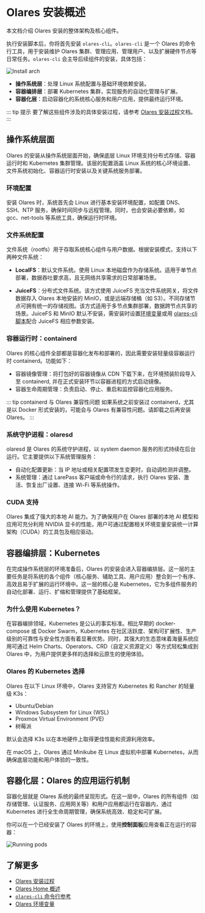 # Olares 安装概述 

本文档介绍 Olares 安装的整体架构及核心组件。

执行安装脚本后，你将首先安装 `olares-cli`。`olares-cli` 是一个 Olares 的命令行工具，用于安装维护 Olares 集群、管理应用、管理用户、以及扩展硬件节点等日常任务。`olares-cli` 会主导后续组件的安装，具体包括：

![Install arch](/images/developer/install/olares-install.png)

- **操作系统层**：处理 Linux 系统配置与基础环境依赖安装。
- **容器编排层**：部署 Kubernetes 集群，实现服务的自动化管理与扩展。
- **容器化层**：启动容器化的系统核心服务和用户应用，提供最终运行环境。

::: tip 提示
要了解这些组件涉及的具体安装过程，请参考 [Olares 安装过程](installation-process.md)文档。
:::

## 操作系统层面 
Olares 的安装从操作系统层面开始，确保底层 Linux 环境支持分布式存储、容器运行时和 Kubernetes 集群管理。该层的配置涵盖 Linux 系统的核心环境设置、文件系统初始化、容器运行时安装以及关键系统服务部署。 

### 环境配置

安装 Olares 时，系统首先会 Linux 进行基本安装环境配置，如配置 DNS、SSH、NTP 服务，确保时间同步与远程管理。同时，也会安装必要依赖，如 gcc、net-tools 等系统工具，确保运行时环境。

### 文件系统配置

文件系统（rootfs）用于存取系统核心组件与用户数据。根据安装模式，支持以下两种文件系统：

- **LocalFS**：默认文件系统。使用 Linux 本地磁盘作为存储系统。适用于单节点部署，数据吞吐要求高，且无网络共享需求的日常部署场景。

- **JuiceFS**：分布式文件系统。该方式使用 JuiceFS 充当文件系统网关，将文件数据存入 Olares 本地安装的 MinIO，或是远端存储桶（如 S3）。不同存储节点可拥有统一的存储视图。该方式适用于多节点集群部署，数据跨节点共享的场景。JuiceFS 和 MinIO 默认不安装，需安装时设置[环境变量](environment-variables.md#juicefs)或用 [olares-cli 脚本](./cli/olares-prepare.md#选项)配合 JuiceFS 相应参数安装。

### 容器运行时：containerd

Olares 的核心组件全部都是容器化发布和部署的，因此需要安装轻量级容器运行时 containerd。功能如下：
- 容器镜像管理：将打包好的容器镜像从 CDN 下载下来，在环境预装阶段导入至 containerd, 并在正式安装环节以容器进程的方式启动镜像。
- 容器生命周期管理：负责启动、停止、重启和监控容器化应用服务。

::: tip containerd 与 Olares 兼容性问题
如果系统之前安装过 containerd，尤其是以 Docker 形式安装的，可能会与 Olares 有兼容性问题。请卸载之后再安装 Olares。
:::

### 系统守护进程：olaresd

olaresd 是 Olares 的系统守护进程，以 system daemon 服务的形式持续在后台运行。它主要提供以下系统管理服务：
- 自动化配置更新：当 IP 地址或相关配置项发生变更时，自动调检测并调整。
- 系统管理：通过 LarePass 客户端或命令行的请求，执行 Olares 安装、激活、恢复出厂设置、连接 Wi-Fi 等系统操作。

### CUDA 支持
Olares 集成了强大的本地 AI 能力。为了确保用户在 Olares 部署的本地 AI 模型和应用可充分利用 NVIDIA 显卡的性能，用户可通过配置相关环境变量安装统一计算架构（CUDA）的工具包及相应驱动。 

## 容器编排层：Kubernetes 

在完成操作系统层的环境准备后，Olares 的安装会进入容器编排层。这一层的主要任务是将系统的各个组件（核心服务、辅助工具、用户应用）整合到一个有序、高效且易于扩展的运行环境中。这一层的核心是 Kubernetes，它为多组件服务的自动化部署、运行、扩缩和管理提供了基础框架。

### 为什么使用 Kubernetes？

在容器编排领域，Kubernetes 是公认的事实标准。相比早期的 docker-compose 或 Docker Swarm，Kubernetes 在社区活跃度、架构可扩展性、生产级别的可靠性与安全性方面有着显著优势。同时，其强大的生态意味着海量系统应用可通过 Helm Charts、Operators、CRD（自定义资源定义）等方式轻松集成到 Olares 中，为用户提供更多样的选择和云原生的使用体验。

### Olares 的 Kubernetes 选择

Olares 在以下 Linux 环境中，Olares 支持官方 Kubernetes 和 Rancher 的轻量级 K3s：

- Ubuntu/Debian
- Windows Subsystem for Linux (WSL)
- Proxmox Virtual Environment (PVE)
- 树莓派

默认会选择 K3s 以在本地硬件上取得更佳性能和资源利用效率。

在 macOS 上，Olares 通过 Minikube 在 Linux 虚拟机中部署 Kubernetes，从而确保底层功能和用户体验的一致性。

## 容器化层：Olares 的应用运行机制

容器化层就是 Olares 系统的最终呈现形式。在这一层中，Olares 的所有组件（如存储管理、认证服务、应用网关等）和用户应用都运行在容器内，通过 Kubernetes 进行全生命周期管理，确保系统高效、稳定和可扩展。

你可以在一个已经安装了 Olares 的环境上，使用**控制面板**应用查看正在运行的容器：

![Running pods](/images/developer/install/running-pods.png)


## 了解更多

- [Olares 安装过程](installation-process.md)
- [Olares Home 概述](olares-home.md)
- [`olares-cli` 命令行参考](../install/cli/olares-cli.md)
- [Olares 环境变量](environment-variables.md)